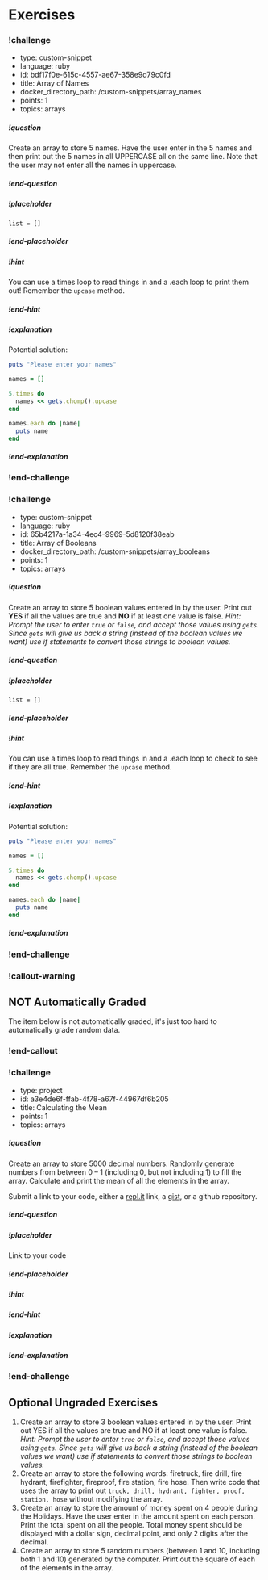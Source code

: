 # Exercises


<!-- >>>>>>>>>>>>>>>>>>>>>> BEGIN CHALLENGE >>>>>>>>>>>>>>>>>>>>>> -->
<!-- Replace everything in square brackets [] and remove brackets  -->

### !challenge

* type: custom-snippet
* language: ruby
* id: bdf17f0e-615c-4557-ae67-358e9d79c0fd
* title: Array of Names
* docker_directory_path: /custom-snippets/array_names
* points: 1
* topics: arrays

##### !question

Create an array to store 5 names. Have the user enter in the 5 names and then print out the 5 names in all UPPERCASE all on the same line. Note that the user may not enter all the names in uppercase.

##### !end-question

##### !placeholder

```
list = []
```

##### !end-placeholder

<!-- other optional sections -->
##### !hint

You can use a times loop to read things in and a .each loop to print them out!  Remember the `upcase` method.

##### !end-hint
<!-- !rubric - !end-rubric (markdown, instructors can see while scoring a checkpoint) -->
##### !explanation

Potential solution: 

```ruby
puts "Please enter your names"

names = []

5.times do
  names << gets.chomp().upcase
end

names.each do |name|
  puts name
end
```


##### !end-explanation

### !end-challenge

<!-- ======================= END CHALLENGE ======================= -->


<!-- >>>>>>>>>>>>>>>>>>>>>> BEGIN CHALLENGE >>>>>>>>>>>>>>>>>>>>>> -->
<!-- Replace everything in square brackets [] and remove brackets  -->

### !challenge

* type: custom-snippet
* language: ruby
* id: 65b4217a-1a34-4ec4-9969-5d8120f38eab
* title: Array of Booleans
* docker_directory_path: /custom-snippets/array_booleans
* points: 1
* topics: arrays

##### !question

Create an array to store 5 boolean values entered in by the user. Print out **YES** if all the values are true and **NO** if at least one value is false. _Hint: Prompt the user to enter `true` or `false`, and accept those values using `gets`. Since `gets` will give us back a string (instead of the boolean values we want) use if statements to convert those strings to boolean values._

##### !end-question

##### !placeholder

```
list = []
```

##### !end-placeholder

<!-- other optional sections -->
##### !hint

You can use a times loop to read things in and a .each loop to check to see if they are all true.  Remember the `upcase` method.

##### !end-hint
<!-- !rubric - !end-rubric (markdown, instructors can see while scoring a checkpoint) -->
##### !explanation

Potential solution: 

```ruby
puts "Please enter your names"

names = []

5.times do
  names << gets.chomp().upcase
end

names.each do |name|
  puts name
end
```


##### !end-explanation

### !end-challenge

<!-- ======================= END CHALLENGE ======================= -->

<!-- available callout types: info, success, warning, danger, secondary  -->
### !callout-warning

## NOT Automatically Graded

The item below is not automatically graded, it's just too hard to automatically grade random data.  

### !end-callout

<!-- >>>>>>>>>>>>>>>>>>>>>> BEGIN CHALLENGE >>>>>>>>>>>>>>>>>>>>>> -->
<!-- Replace everything in square brackets [] and remove brackets  -->

### !challenge

* type: project
* id: a3e4de6f-ffab-4f78-a67f-44967df6b205
* title: Calculating the Mean
* points: 1
* topics: arrays

##### !question

Create an array to store 5000 decimal numbers. Randomly generate numbers from between 0 – 1 (including 0, but not including 1) to fill the array. Calculate and print the mean of all the elements in the array.

Submit a link to your code, either a [repl.it](https://repl.it) link, a [gist](https://gist.github.com), or a github repository.

##### !end-question

##### !placeholder

Link to your code

##### !end-placeholder

<!-- other optional sections -->
##### !hint

##### !end-hint

##### !explanation



##### !end-explanation

### !end-challenge

<!-- ======================= END CHALLENGE ======================= -->



## Optional Ungraded Exercises

1. Create an array to store 3 boolean values entered in by the user. Print out YES if all the values are true and NO if at least one value is false. _Hint: Prompt the user to enter `true` or `false`, and accept those values using `gets`. Since `gets` will give us back a string (instead of the boolean values we want) use if statements to convert those strings to boolean values._
1. Create an array to store the following words: firetruck, fire drill, fire hydrant, firefighter, fireproof, fire station, fire hose. Then write code that uses the array to print out `truck, drill, hydrant, fighter, proof, station, hose` without modifying the array.
1. Create an array to store the amount of money spent on 4 people during the Holidays. Have the user enter in the amount spent on each person. Print the total spent on all the people. Total money spent should be displayed with a dollar sign, decimal point, and only 2 digits after the decimal.
1. Create an array to store 5 random numbers (between 1 and 10, including both 1 and 10) generated by the computer. Print out the square of each of the elements in the array.
